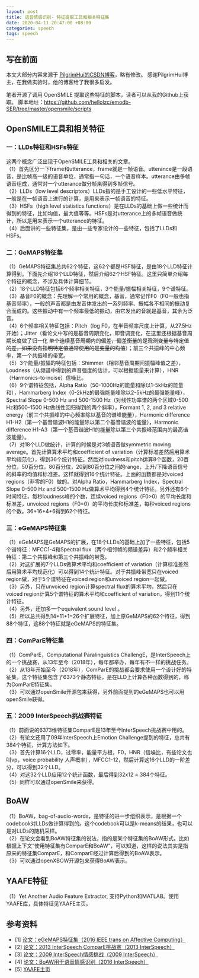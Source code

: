 ```yaml
---
layout: post
title: 语音情感识别- 特征提取工具和相关特征集
date: 2020-04-11 20:47:00 +08:00
categories: speech
tags: speech
---
```


<!-- 抑制 markdownlint 对没有大标题的警告 -->
<!-- markdownlint-disable MD002 -->
<!-- markdownlint-disable MD041 -->

## 写在前面

本文大部分内容来源于 [PilgrimHui的CSDN博客](https://www.cnblogs.com/liaohuiqiang/p/10161033.html)，略有修改。
感谢PilgrimHui博主，在我做实验时，他的博客给了我很多启发。

笔者开源了调用 OpenSMILE 提取这些特征的脚本，读者可以从我的Github上获取。
脚本地址：<https://github.com/hellolzc/emodb-SER/tree/master/opensmile/scripts>

## OpenSMILE工具和相关特征

### 一：LLDs特征和HSFs特征

这两个概念广泛出现于OpenSMILE工具和相关的文章。<br>
（1）首先区分一下frame和utterance，frame就是一帧语音。utterance是一段语音，是比帧高一级的语音单位，通常指一句话，一个语音样本。utterance由多帧语音组成，通常对一个utterance做分帧来得到多帧信号。<br>
（2）LLDs（low level descriptors）LLDs指的是手工设计的一些低水平特征，一般是在一帧语音上进行的计算，是用来表示一帧语音的特征。<br>
（3）HSFs（high level statistics functions）是在LLDs的基础上做一些统计而得到的特征，比如均值，最大值等等。HSFs是对utterance上的多帧语音做统计，所以是用来表示一个utterance的特征。<br>
（4）后面讲的一些特征集，是由一些专家设计的一些特征，包括了LLDs和HSFs。

### 二：GeMAPS特征集

（1）GeMAPS特征集总共62个特征，这62个都是HSF特征，是由18个LLD特征计算得到。下面先介绍18个LLD特征，然后介绍62个HSF特征。这里只简单介绍每个特征的概念，不涉及具体计算细节。<br>
（2）18个LLD特征包括6个频率相关特征，3个能量/振幅相关特征，9个谱特征。<br>
（3）基音F0的概念：先理解一个常用的概念，基音，通常记作F0（F0一般也指基音频率），一般的声音都是由发音体发出的一系列频率、振幅各不相同的振动复合而成的。这些振动中有一个频率最低的振动，由它发出的音就是基音，其余为泛音。<br>
（4）6个频率相关特征包括：Pitch（log F0，在半音频率尺度上计算，从27.5Hz开始）；Jitter（看论文中写的是基音周期变化，即音调变化，在这里还根据基音周期长度做了归一化 ~~单个连续基音周期内的偏差，偏差衡量的是观测变量与特定值的差，如果没有指明特定值通常使用的是变量的均值~~）；前三个共振峰的中心频率，第一个共振峰的带宽。<br>
（5）3个能量/振幅的特征包括：Shimmer（相邻基音周期间振幅峰值之差），Loudness（从频谱中得到的声音强度的估计，可以根据能量来计算），HNR（Harmonics-to-noise）信噪比。<br>
（6）9个谱特征包括，Alpha Ratio（50-1000Hz的能量和除以1-5kHz的能量和），Hammarberg Index（0-2kHz的最强能量峰除以2-5kHz的最强能量峰），Spectral Slope 0-500 Hz and 500-1500 Hz（对线性功率谱的两个区域0-500 Hz和500-1500 Hz做线性回归得到的两个斜率），Formant 1, 2, and 3 relative energy（前三个共振峰的中心频率除以基音的谱峰能量），Harmonic difference H1-H2（第一个基音谐波H1的能量除以第二个基音谐波的能量），Harmonic difference H1-A3（第一个基音谐波H1的能量除以第三个共振峰范围内的最高谐波能量）。<br>
（7）对18个LLD做统计，计算的时候是对3帧语音做symmetric moving average。首先计算算术平均和coefficient of variation（计算标准差然后用算术平均规范化），得到36个统计特征。然后对loudness和pitch运算8个函数，20百分位，50百分位，80百分位，20到80百分位之间的range，上升/下降语音信号的斜率的均值和标准差。这样就得到16个统计特征。上面的函数都是对voiced regions（非零的F0）做的。对Alpha Ratio，Hammarberg Index，Spectral Slope 0-500 Hz and 500-1500 Hz做算术平均得到4个统计特征。另外还有6个时间特征，每秒loudness峰的个数，连续voiced regions（F0>0）的平均长度和标准差，unvoiced regions（F0=0）的平均长度和标准差，每秒voiced regions的个数。36+16+4+6得到62个特征。

### 三：eGeMAPS特征集

（1）eGeMAPS是GeMAPS的扩展，在18个LLDs的基础上加了一些特征，包括5个谱特征：MFCC1-4和Spectral flux（两个相邻帧的频谱差异）和2个频率相关特征：第二个共振峰和第三个共振峰的带宽。<br>
（2）对这扩展的7个LLDs做算术平均和coefficient of variation（计算标准差然后用算术平均规范化）可以得到14个统计特征。对于共振峰带宽只在voiced region做，对于5个谱特征在voiced region和unvoiced region一起做。<br>
（3）另外，只在unvoiced region计算spectral flux的算术平均，然后只在voiced region计算5个谱特征的算术平均和coefficient of variation，得到11个统计特征。<br>
（4）另外，还加多一个equivalent sound level 。<br>
（5）所以总共得到14+11+1=26个扩展特征，加上原GeMAPS的62个特征，得到88个特征，这88个特征就是eGeMAPS的特征集。

### 四：ComParE特征集

（1）ComParE，Computational Paralinguistics ChallengE，是InterSpeech上的一个挑战赛，从13年至今（2018年），每年都举办，每年有不一样的挑战任务。<br>
（2）从13年开始至今（2018年），ComParE的挑战都会要求使用一个设计好的特征集，这个特征集包含了6373个静态特征，是在LLD上计算各种函数得到的，称为ComParE特征集。<br>
（3）可以通过openSmile开源包来获得，另外前面提到的eGeMAPS也可以用openSmile获得。

### 五：2009 InterSpeech挑战赛特征
（1）前面说的6373维特征集ComparE是13年至今InterSpeech挑战赛中用的。<br>
（2）有论文还用了09年InterSpeech上Emotion Challenge提到的特征，总共有384个特征，计算方法如下。<br>
（3）首先计算16个LLD，过零率，能量平方根，F0，HNR（信噪比，有些论文也叫vp，voice probability 人声概率），MFCC1-12，然后计算这16个LLD的一阶差分，可以得到32个LLD。<br>
（4）对这32个LLD应用12个统计函数，最后得到32x12 = 384个特征。<br>
（5）同样可以通过openSmile来获得。

## BoAW
（1）BoAW，bag-of-audio-words，是特征的进一步组织表示，是根据一个codebook对LLDs做计算得到的。这个codebook可以是k-means的结果，也可以是对LLDs的随机采样。<br>
（2）在论文会看到BoAW特征集的说法，指的是某个特征集的BoAW形式。比如根据上下文“使用特征集有ComparE和BoAW”，可以知道，这样的说法其实是指原来的特征集ComparE，和ComparE经过计算后得到的BoAW表示。<br>
（3）可以通过openXBOW开源包来获得BoAW表示。

## YAAFE特征
（1）Yet Another Audio Feature Extractor, 支持Python和MATLAB。使用YAAFE库，具体特征见YAAFE主页。

## 参考资料

* [1] [论文：eGeMAPS特征集（2016 IEEE trans on Affective Computing）](https://ieeexplore.ieee.org/stamp/stamp.jsp?tp=&arnumber=7160715)
* [2] [论文：2013 InterSpeech ComparE挑战赛（2013 InterSpeech）](https://www.isca-speech.org/archive/archive_papers/interspeech_2013/i13_0148.pdf)
* [3] [论文：2009 InterSpeech情感挑战（2009 InterSpeech）](https://www.isca-speech.org/archive/archive_papers/interspeech_2009/papers/i09_0312.pdf)
* [4] [论文：BoAW用于语音情感识别（2016 InterSpeech）](https://www.isca-speech.org/archive/Interspeech_2016/pdfs/1124.PDF)
* [5] [YAAFE主页](http://yaafe.sourceforge.net/)